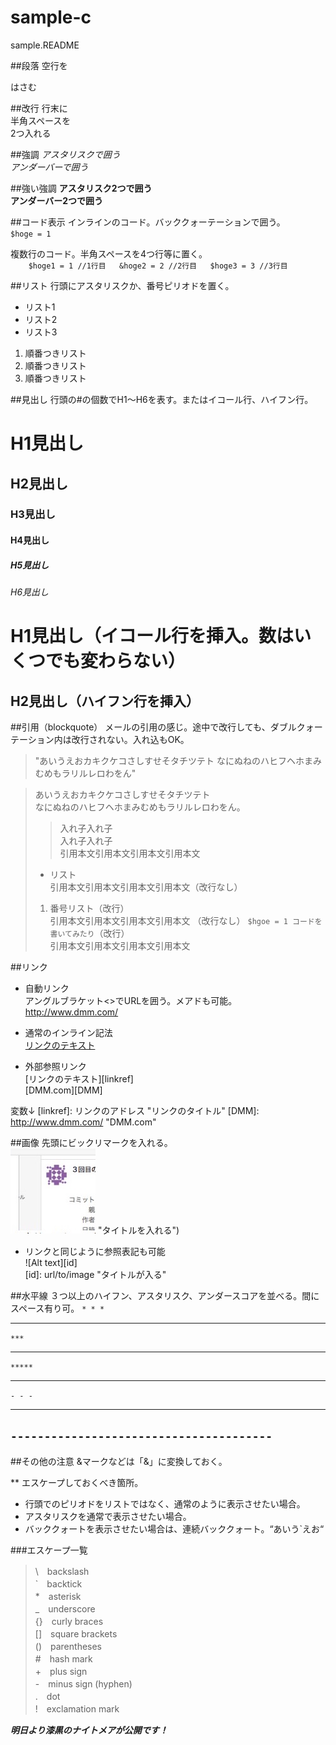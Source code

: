 # sample-c
sample.README

##段落
空行を

はさむ

##改行
行末に  
半角スペースを  
2つ入れる
 
##強調
*アスタリスクで囲う*  
_アンダーバーで囲う_
  
##強い強調
**アスタリスク2つで囲う**  
__アンダーバー2つで囲う__

##コード表示
インラインのコード。バッククォーテーションで囲う。  
`$hoge = 1`  

複数行のコード。半角スペースを4つ行等に置く。  
`    $hoge1 = 1 //1行目  
    &hoge2 = 2 //2行目  
    $hoge3 = 3 //3行目`

##リスト
行頭にアスタリスクか、番号ピリオドを置く。  
* リスト1
* リスト2
* リスト3

1. 順番つきリスト
2. 順番つきリスト
3. 順番つきリスト

##見出し
行頭の#の個数でH1〜H6を表す。またはイコール行、ハイフン行。
# H1見出し
## H2見出し
### H3見出し
#### H4見出し
##### H5見出し
###### H6見出し

H1見出し（イコール行を挿入。数はいくつでも変わらない）
======
H2見出し（ハイフン行を挿入）
----------

##引用（blockquote）
メールの引用の感じ。途中で改行しても、ダブルクォーテーション内は改行されない。入れ込もOK。
> "あいうえおカキクケコさしすせそタチツテト
なにぬねのハヒフヘホまみむめもラリルレロわをん"

> あいうえおカキクケコさしすせそタチツテト  
> なにぬねのハヒフヘホまみむめもラリルレロわをん。
> > 入れ子入れ子  
> > 入れ子入れ子  
> 引用本文引用本文引用本文引用本文
> * リスト  
> 引用本文引用本文引用本文引用本文（改行なし）
> 1. 番号リスト（改行）  
> 引用本文引用本文引用本文引用本文  （改行なし）
> `$hgoe = 1 コードを書いてみたり`（改行）  
> 引用本文引用本文引用本文引用本文

##リンク
* 自動リンク  
アングルブラケット<>でURLを囲う。メアドも可能。  
<http://www.dmm.com/>

* 通常のインライン記法  
[リンクのテキスト](リンクのアドレス "リンクのタイトル")

* 外部参照リンク  
[リンクのテキスト][linkref]  
[DMM.com][DMM]  

変数↓
[linkref]: リンクのアドレス "リンクのタイトル"
[DMM]: http://www.dmm.com/ "DMM.com"

##画像
先頭にビックリマークを入れる。  
![Alt text](/img.jpg) "タイトルを入れる")

* リンクと同じように参照表記も可能  
![Alt text][id]  
[id]: url/to/image "タイトルが入る"

##水平線
３つ以上のハイフン、アスタリスク、アンダースコアを並べる。間にスペース有り可。
`* * *`  
* * *  
`***`  
***  
`*****`  
*****  
`- - -`  
- - -  
`---------------------------------------`  
---------------------------------------

##その他の注意
&マークなどは「&amp;」に変換しておく。  

** エスケープしておくべき箇所。
* 行頭でのピリオドをリストではなく、通常のように表示させたい場合。
* アスタリスクを通常で表示させたい場合。
* バッククォートを表示させたい場合は、連続バッククォート。“あいう`えお“

###エスケープ一覧
> \　backslash  
> `　backtick  
> *　asterisk  
> _　underscore  
> {}　curly braces  
> []　square brackets  
> ()　parentheses  
> #　hash mark  
> +　plus sign  
> -　minus sign (hyphen)  
> .　dot  
> !　exclamation mark

___明日より漆黒のナイトメアが公開です！___